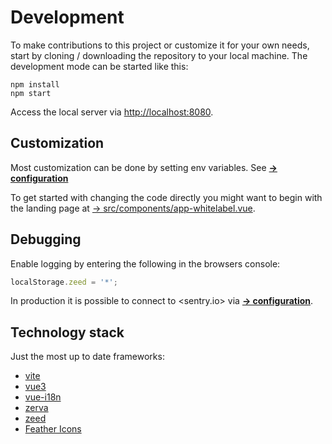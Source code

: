 # Development

To make contributions to this project or customize it for your own needs, start by cloning / downloading the repository to your local machine. The development mode can be started like this:

```
npm install
npm start
```

Access the local server via [http://localhost:8080](http://localhost:8080).

## Customization

Most customization can be done by setting env variables. See [**→ configuration**](configuration.md)

To get started with changing the code directly you might want to begin with the landing page at [→ src/components/app-whitelabel.vue](../src/components/app-whitelabel.vue).

## Debugging

Enable logging by entering the following in the browsers console:

```js
localStorage.zeed = '*';
```

In production it is possible to connect to <sentry.io> via [**→ configuration**](configuration.md).

## Technology stack

Just the most up to date frameworks:

- [vite](https://vitejs.dev/)
- [vue3](https://vuejs.org/)
- [vue-i18n](https://vue-i18n.intlify.dev/)
- [zerva](https://www.npmjs.com/package/@zerva/core)
- [zeed](https://www.npmjs.com/package/zeed)
- [Feather Icons](https://feathericons.com)
